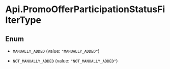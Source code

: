# Api.PromoOfferParticipationStatusFilterType

## Enum


* `MANUALLY_ADDED` (value: `"MANUALLY_ADDED"`)

* `NOT_MANUALLY_ADDED` (value: `"NOT_MANUALLY_ADDED"`)


